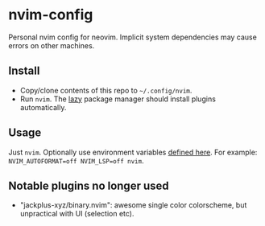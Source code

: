 # nvim-config

Personal nvim config for neovim. Implicit system dependencies may cause errors on other machines.

## Install

- Copy/clone contents of this repo to `~/.config/nvim`.
- Run `nvim`. The [lazy](https://github.com/folke/lazy.nvim) package manager should install plugins automatically.

## Usage

Just `nvim`. Optionally use environment variables [defined here](./lua/conf/env.lua). For example: `NVIM_AUTOFORMAT=off NVIM_LSP=off nvim`.

## Notable plugins no longer used

- "jackplus-xyz/binary.nvim": awesome single color colorscheme, but unpractical with UI (selection etc).

